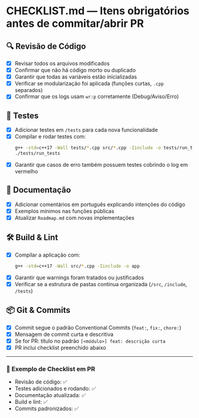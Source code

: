# CHECKLIST.md — Itens obrigatórios antes de commitar/abrir PR

## 🔍 Revisão de Código
- [x] Revisar todos os arquivos modificados
- [x] Confirmar que não há código morto ou duplicado
- [x] Garantir que todas as variáveis estão inicializadas
- [x] Verificar se modularização foi aplicada (funções curtas, `.cpp` separados)
- [x] Confirmar que os logs usam `wr:p` corretamente (Debug/Aviso/Erro)

## 🧪 Testes
- [x] Adicionar testes em `/tests` para cada nova funcionalidade
- [x] Compilar e rodar testes com:
  ```sh
  g++ -std=c++17 -Wall tests/*.cpp src/*.cpp -Iinclude -o tests/run_tests
  ./tests/run_tests
  ```
- [x] Garantir que casos de erro também possuem testes cobrindo o log em vermelho

## 📑 Documentação
- [x] Adicionar comentários em português explicando intenções do código
- [x] Exemplos mínimos nas funções públicas
- [x] Atualizar `Roadmap.md` com novas implementações

## 🛠️ Build & Lint
- [x] Compilar a aplicação com:
  ```sh
  g++ -std=c++17 -Wall src/*.cpp -Iinclude -o app
  ```
- [x] Garantir que warnings foram tratados ou justificados
- [x] Verificar se a estrutura de pastas continua organizada (`/src`, `/include`, `/tests`)

## 📦 Git & Commits
- [x] Commit segue o padrão Conventional Commits (`feat:`, `fix:`, `chore:`)
- [x] Mensagem de commit curta e descritiva
- [x] Se for PR: título no padrão `[<módulo>] feat: descrição curta`
- [x] PR inclui checklist preenchido abaixo

---

### 📝 Exemplo de Checklist em PR
- Revisão de código: ✅  
- Testes adicionados e rodando: ✅  
- Documentação atualizada: ✅  
- Build e lint: ✅  
- Commits padronizados: ✅  
